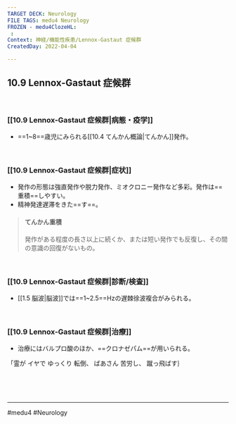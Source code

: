 ```yaml
---
TARGET DECK: Neurology
FILE TAGS: medu4 Neurology
FROZEN - medu4ClozeHL:
 : 
Context: 神経/機能性疾患/Lennox-Gastaut 症候群
CreatedDay: 2022-04-04

---
```


## 10.9 Lennox-Gastaut 症候群

<br>

### [[10.9 Lennox-Gastaut 症候群|病態・疫学]]
* ==1~8==歳児にみられる[[10.4 てんかん概論|てんかん]]発作。
<!--ID: 1660384524897-->


<br>

### [[10.9 Lennox-Gastaut 症候群|症状]]
* 発作の形態は強直発作や脱力発作、ミオクロニー発作など多彩。発作は==重積==しやすい。
* 精神発達遅滞をきた==す==。
>#### てんかん重積
>発作がある程度の長さ以上に続くか、または短い発作でも反復し、その間の意識の回復がないもの。
<!--ID: 1649070300081-->



<br>

### [[10.9 Lennox-Gastaut 症候群|診断/検査]]
* [[1.5 脳波|脳波]]では==1~2.5==Hzの遅棘徐波複合がみられる。
<!--ID: 1649070300088-->


<br>

### [[10.9 Lennox-Gastaut 症候群|治療]]
* 治療にはバルプロ酸のほか、==クロナゼパム==が用いられる。
<!--ID: 1649070300095-->

「霊が イヤで ゆっくり 転倒、 ばあさん 苦労し、 蹴っ飛ばす｝








<br><br><br>

---
#medu4 #Neurology 